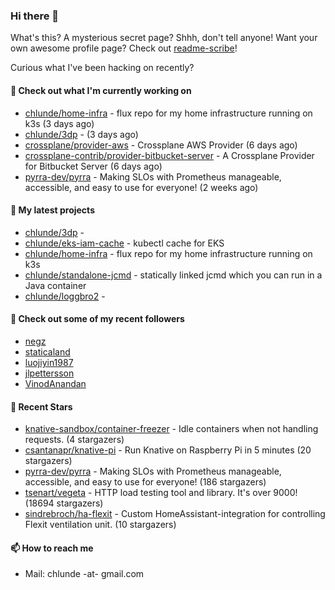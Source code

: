 ### Hi there 👋

What's this? A mysterious secret page? Shhh, don't tell anyone!
Want your own awesome profile page? Check out [readme-scribe](https://github.com/muesli/readme-scribe)!

Curious what I've been hacking on recently?

#### 👷 Check out what I'm currently working on

- [chlunde/home-infra](https://github.com/chlunde/home-infra) - flux repo for my home infrastructure running on k3s  (3 days ago)
- [chlunde/3dp](https://github.com/chlunde/3dp) -  (3 days ago)
- [crossplane/provider-aws](https://github.com/crossplane/provider-aws) - Crossplane AWS Provider (6 days ago)
- [crossplane-contrib/provider-bitbucket-server](https://github.com/crossplane-contrib/provider-bitbucket-server) - A Crossplane Provider for Bitbucket Server (6 days ago)
- [pyrra-dev/pyrra](https://github.com/pyrra-dev/pyrra) - Making SLOs with Prometheus manageable, accessible, and easy to use for everyone! (2 weeks ago)

#### 🌱 My latest projects

- [chlunde/3dp](https://github.com/chlunde/3dp) - 
- [chlunde/eks-iam-cache](https://github.com/chlunde/eks-iam-cache) - kubectl cache for EKS
- [chlunde/home-infra](https://github.com/chlunde/home-infra) - flux repo for my home infrastructure running on k3s 
- [chlunde/standalone-jcmd](https://github.com/chlunde/standalone-jcmd) - statically linked jcmd which you can run in a Java container
- [chlunde/loggbro2](https://github.com/chlunde/loggbro2) - 



#### 👯 Check out some of my recent followers

- [negz](https://github.com/negz)
- [staticaland](https://github.com/staticaland)
- [luojiyin1987](https://github.com/luojiyin1987)
- [jlpettersson](https://github.com/jlpettersson)
- [VinodAnandan](https://github.com/VinodAnandan)

#### 🌟 Recent Stars

- [knative-sandbox/container-freezer](https://github.com/knative-sandbox/container-freezer) - Idle containers when not handling requests. (4 stargazers)
- [csantanapr/knative-pi](https://github.com/csantanapr/knative-pi) - Run Knative on Raspberry Pi in 5 minutes (20 stargazers)
- [pyrra-dev/pyrra](https://github.com/pyrra-dev/pyrra) - Making SLOs with Prometheus manageable, accessible, and easy to use for everyone! (186 stargazers)
- [tsenart/vegeta](https://github.com/tsenart/vegeta) - HTTP load testing tool and library. It&#39;s over 9000! (18694 stargazers)
- [sindrebroch/ha-flexit](https://github.com/sindrebroch/ha-flexit) - Custom HomeAssistant-integration for controlling Flexit ventilation unit. (10 stargazers)

#### 📫 How to reach me

- Mail: chlunde -at- gmail.com
